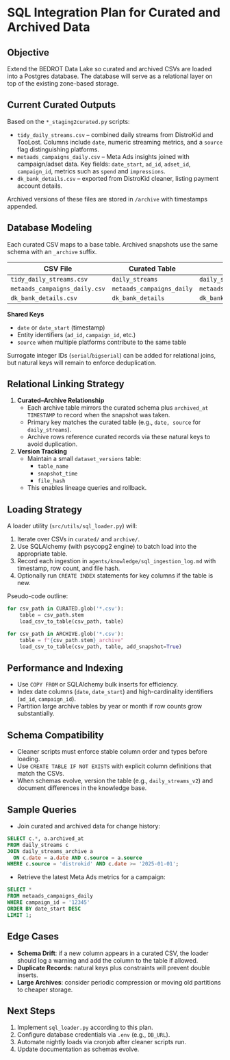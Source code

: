 # SQL Integration Plan for Curated and Archived Data

## Objective
Extend the BEDROT Data Lake so curated and archived CSVs are loaded into a Postgres database.  The database will serve as a relational layer on top of the existing zone-based storage.

## Current Curated Outputs
Based on the `*_staging2curated.py` scripts:

- `tidy_daily_streams.csv` – combined daily streams from DistroKid and TooLost.  Columns include `date`, numeric streaming metrics, and a `source` flag distinguishing platforms.
- `metaads_campaigns_daily.csv` – Meta Ads insights joined with campaign/adset data.  Key fields: `date_start`, `ad_id`, `adset_id`, `campaign_id`, metrics such as `spend` and `impressions`.
- `dk_bank_details.csv` – exported from DistroKid cleaner, listing payment account details.

Archived versions of these files are stored in `/archive` with timestamps appended.

## Database Modeling
Each curated CSV maps to a base table.  Archived snapshots use the same schema with an `_archive` suffix.

| CSV File | Curated Table | Archive Table |
|----------|---------------|---------------|
| `tidy_daily_streams.csv` | `daily_streams` | `daily_streams_archive` |
| `metaads_campaigns_daily.csv` | `metaads_campaigns_daily` | `metaads_campaigns_daily_archive` |
| `dk_bank_details.csv` | `dk_bank_details` | `dk_bank_details_archive` |

**Shared Keys**
- `date` or `date_start` (timestamp)
- Entity identifiers (`ad_id`, `campaign_id`, etc.)
- `source` when multiple platforms contribute to the same table

Surrogate integer IDs (`serial`/`bigserial`) can be added for relational joins, but natural keys will remain to enforce deduplication.

## Relational Linking Strategy
1. **Curated–Archive Relationship**
   - Each archive table mirrors the curated schema plus `archived_at TIMESTAMP` to record when the snapshot was taken.
   - Primary key matches the curated table (e.g., `date, source` for `daily_streams`).
   - Archive rows reference curated records via these natural keys to avoid duplication.
2. **Version Tracking**
   - Maintain a small `dataset_versions` table:
     - `table_name`
     - `snapshot_time`
     - `file_hash`
   - This enables lineage queries and rollback.

## Loading Strategy
A loader utility (`src/utils/sql_loader.py`) will:

1. Iterate over CSVs in `curated/` and `archive/`.
2. Use SQLAlchemy (with psycopg2 engine) to batch load into the appropriate table.
3. Record each ingestion in `agents/knowledge/sql_ingestion_log.md` with timestamp, row count, and file hash.
4. Optionally run `CREATE INDEX` statements for key columns if the table is new.

Pseudo-code outline:
```python
for csv_path in CURATED.glob('*.csv'):
    table = csv_path.stem
    load_csv_to_table(csv_path, table)

for csv_path in ARCHIVE.glob('*.csv'):
    table = f"{csv_path.stem}_archive"
    load_csv_to_table(csv_path, table, add_snapshot=True)
```

## Performance and Indexing
- Use `COPY FROM` or SQLAlchemy bulk inserts for efficiency.
- Index date columns (`date`, `date_start`) and high-cardinality identifiers (`ad_id`, `campaign_id`).
- Partition large archive tables by year or month if row counts grow substantially.

## Schema Compatibility
- Cleaner scripts must enforce stable column order and types before loading.
- Use `CREATE TABLE IF NOT EXISTS` with explicit column definitions that match the CSVs.
- When schemas evolve, version the table (e.g., `daily_streams_v2`) and document differences in the knowledge base.

## Sample Queries
- Join curated and archived data for change history:
```sql
SELECT c.*, a.archived_at
FROM daily_streams c
JOIN daily_streams_archive a
  ON c.date = a.date AND c.source = a.source
WHERE c.source = 'distrokid' AND c.date >= '2025-01-01';
```
- Retrieve the latest Meta Ads metrics for a campaign:
```sql
SELECT *
FROM metaads_campaigns_daily
WHERE campaign_id = '12345'
ORDER BY date_start DESC
LIMIT 1;
```

## Edge Cases
- **Schema Drift**: if a new column appears in a curated CSV, the loader should log a warning and add the column to the table if allowed.
- **Duplicate Records**: natural keys plus constraints will prevent double inserts.
- **Large Archives**: consider periodic compression or moving old partitions to cheaper storage.

## Next Steps
1. Implement `sql_loader.py` according to this plan.
2. Configure database credentials via `.env` (e.g., `DB_URL`).
3. Automate nightly loads via cronjob after cleaner scripts run.
4. Update documentation as schemas evolve.
